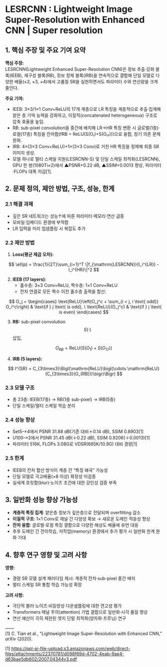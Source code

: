 # LESRCNN : Lightweight Image Super-Resolution with Enhanced CNN | Super resolution

## 1. 핵심 주장 및 주요 기여 요약  
**핵심 주장:**  
LESRCNN(Lightweight Enhanced Super-Resolution CNN)은 정보 추출·강화 블록(IEEB), 재구성 블록(RB), 정보 정제 블록(IRB)을 연속적으로 결합해 단일 모델로 다양한 배율(×2, ×3, ×4)에서 고품질 SR을 실현하면서도 파라미터 수와 연산량을 크게 줄인다.  

**주요 기여:**  
- IEEB: 3×3/1×1 Conv+ReLU의 17개 계층으로 LR 특징을 계층적으로 추출·집계해 얕은 층 기억 능력을 강화하고, 이질적(concatenated heterogeneous) 구조로 압축 효율을 높임.  
- RB: sub-pixel convolution을 중간에 배치해 LR→HR 특징 변환 시 글로벌(1층)·로컬(17층) 특징을 잔차합(fRB = ReLU(S(O₁)+S(O₁₇)))으로 융합, 장기 의존 문제 완화.  
- IRB: 4×(3×3 Conv+ReLU)+1×(3×3 Conv)로 거친 HR 특징을 정제해 최종 SR 이미지 생성.  
- 모델 하나로 멀티 스케일 지원(LESRCNN-S) 및 단일 스케일 최적화(LESRCNN), GPU 한 쌍(1080Ti×2)에서 ▲PSNR+0.22 dB, ▲SSIM+0.0013 향상, 파라미터·FLOPs 대폭 저감[1].

## 2. 문제 정의, 제안 방법, 구조, 성능, 한계  
### 2.1 해결 과제  
- 깊은 SR 네트워크는 성능↑에 따른 파라미터·메모리·연산 급증  
- 모바일·임베디드 환경에 부적합  
- LR 입력을 미리 업샘플링 시 복잡도 추가  

### 2.2 제안 방법  
1. **Loss(평균 제곱 오차):**  

$$
     \ell(p) = \frac{1}{2T}\sum_{i=1}^T \|f_{\mathrm{LESRCNN}}(I_i^{LR}) - I_i^{HR}\|^2
$$  

2. **IEEB (17 layers):**  
   - 홀수층: 3×3 Conv+ReLU, 짝수층: 1×1 Conv+ReLU  
   - 잔차 연결로 모든 짝수 이전 홀수층 출력을 합산:

$$
O_j =
\begin{cases}
\text{ReLU}\left(O_j^c + \sum_{i < j, i \text{ odd}} O_i^c\right) & \text{if } j \text{ is odd}, \
\text{ReLU}(O_j^c) & \text{if } j \text{ is even}
\end{cases}
$$

3. **RB:** sub-pixel convolution $$S(\cdot)$$ 삽입,  

$$
O_{RB} = \mathrm{ReLU}\bigl(S(O_1)+S(O_{17})\bigr)
$$  

4. **IRB (5 layers):**  

$$
     I^{SR} = C_{3\times3}\Bigl(\mathrm{ReLU}\bigl(\cdots \mathrm{ReLU}(C_{3\times3}(O_{RB}))\bigr)\Bigr)
$$  

### 2.3 모델 구조  
- 총 23층: IEEB(17층) → RB(1층 sub-pixel) → IRB(5층)  
- 단일 스케일/멀티 스케일 학습 분리  

### 2.4 성능 향상  
- Set5–×4에서 PSNR 31.88 dB(기존 대비＋0.14 dB), SSIM 0.8903[1]  
- U100–×2에서 PSNR 31.45 dB(＋0.22 dB), SSIM 0.9206(＋0.0013)[1]  
- 파라미터 516K, FLOPs 3.08G로 VDSR(665K/10.9G) 대비 경량[1]  

### 2.5 한계  
- IEEB의 잔차 합산 방식이 계층 간 “특징 왜곡” 가능성  
- 단일 모델로 극고배율(×8 이상) 확장성 미검증  
- 실세계 흐릿함(blur)·노이즈 조건에 대한 강인성 검증 부족  

## 3. 일반화 성능 향상 가능성  
- **계층적 특징 집계**: 얕은층 정보가 깊은층으로 전달되며 overfitting 감소  
- **이질적 구조**: 1×1 Conv로 채널 간 다양성 확보 → 새로운 도메인 적응성 향상  
- **잔차 융합**: 글로벌·로컬 특징 결합으로 다양한 해상도 배율에 유연 대응  
- 추후 도메인 간 전이학습, 저작업(memory) 환경에서 추가 평가 시 일반화 한계 완화 기대  

## 4. 향후 연구 영향 및 고려 사항  
**영향:**  
- 경량 SR 모델 설계 패러다임 제시: 계층적 잔차·sub-pixel 중간 배치  
- 멀티 스케일 SR 통합 학습 가능성 확장  

**고려 사항:**  
- 극단적 블러·노이즈·비등방성 다운샘플링에 대한 견고성 평가  
- Transformers·채널 주의(attention) 기법 결합으로 일반화·시각 품질 향상  
- 연산 예산이 극히 제한된 엣지 단말 최적화(양자화·프루닝) 연구  

――  
[1] C. Tian et al., “Lightweight Image Super-Resolution with Enhanced CNN,” *arXiv* (2020).

[1] https://ppl-ai-file-upload.s3.amazonaws.com/web/direct-files/attachments/22370781/d098f69d-4702-4eab-9ae4-d63bae5db602/2007.04344v3.pdf
